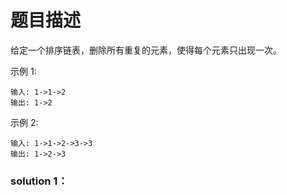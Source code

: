 # 题目描述
给定一个排序链表，删除所有重复的元素，使得每个元素只出现一次。

示例 1:

    输入: 1->1->2
    输出: 1->2
示例 2:

    输入: 1->1->2->3->3
    输出: 1->2->3
    
### solution 1：